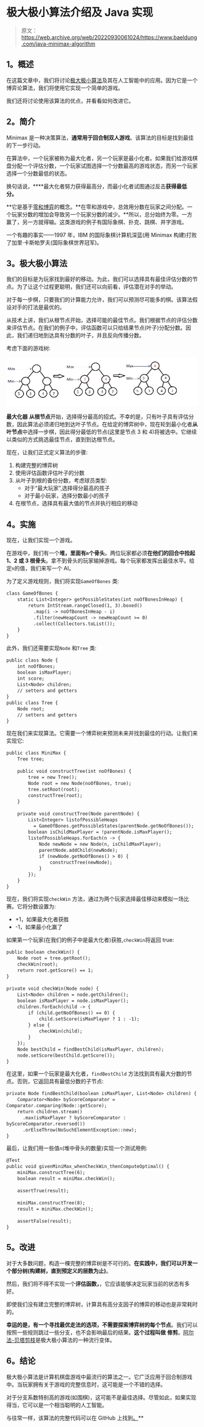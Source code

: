 # 极大极小算法介绍及 Java 实现

> 原文：<https://web.archive.org/web/20220930061024/https://www.baeldung.com/java-minimax-algorithm>

## **1。概述**

在这篇文章中，我们将讨论[极大极小算法](/web/20221024034134/https://www.baeldung.com/cs/minimax-algorithm)及其在人工智能中的应用。因为它是一个博弈论算法，我们将使用它实现一个简单的游戏。

我们还将讨论使用该算法的优点，并看看如何改进它。

## **2。简介**

Minimax 是一种决策算法，**通常用于回合制双人游戏**。该算法的目标是找到最佳的下一步行动。

在算法中，一个玩家被称为最大化者，另一个玩家是最小化者。如果我们给游戏棋盘分配一个评估分数，一个玩家试图选择一个分数最高的游戏状态，而另一个玩家选择一个分数最低的状态。

换句话说，****最大化者努力获得最高分，而最小化者试图通过反击**获得最低分。**

 **它是基于[零和博弈](https://web.archive.org/web/20221024034134/https://en.wikipedia.org/wiki/Zero-sum_game)的概念。**在零和游戏中，总效用分数在玩家之间分配。一个玩家分数的增加会导致另一个玩家分数的减少。**所以，总分始终为零。一方赢了，另一方就得输。这类游戏的例子有国际象棋、扑克、跳棋、井字游戏。

一个有趣的事实——1997 年，IBM 的国际象棋计算机深蓝(用 Minimax 构建)打败了加里·卡斯帕罗夫(国际象棋世界冠军)。

## **3。极大极小算法**

我们的目标是为玩家找到最好的移动。为此，我们可以选择具有最佳评估分数的节点。为了让这个过程更聪明，我们还可以向前看，评估潜在对手的举动。

对于每一步棋，只要我们的计算能力允许，我们可以预测尽可能多的棋。该算法假设对手的打法是最优的。

从技术上讲，我们从根节点开始，选择可能的最佳节点。我们根据节点的评估分数来评估节点。在我们的例子中，评估函数可以只给结果节点(叶子)分配分数。因此，我们递归地到达具有分数的叶子，并且反向传播分数。

考虑下面的游戏树:

[![minimax](img/4046214b6bc6953b4c16b8a437e67a2b.png)](/web/20221024034134/https://www.baeldung.com/wp-content/uploads/2017/07/minimax.png)

**最大化器** **从根节点**开始，选择得分最高的招式。不幸的是，只有叶子具有评估分数，因此算法必须递归地到达叶子节点。在给定的博弈树中，现在轮到最小化者**从叶节点**中选择一步棋，因此得分最低的节点(这里是节点 3 和 4)将被选中。它继续以类似的方式挑选最佳节点，直到到达根节点。

现在，让我们正式定义算法的步骤:

1.  构建完整的博弈树
2.  使用评估函数评估叶子的分数
3.  从叶子到根的备份分数，考虑球员类型:
    *   对于“最大玩家”,选择得分最高的孩子
    *   对于最小玩家，选择分数最小的孩子
4.  在根节点，选择具有最大值的节点并执行相应的移动

## **4。实施**

现在，让我们实现一个游戏。

在游戏中，我们有一个**堆，里面有`n`个骨头**。两位玩家都必须**在他们的回合中捡起 1、2 或 3 根骨头**。拿不到骨头的玩家输掉游戏。每个玩家都发挥出最佳水平。给定`n`的值，我们来写一个 AI。

为了定义游戏规则，我们将实现`GameOfBones` 类:

```
class GameOfBones {
    static List<Integer> getPossibleStates(int noOfBonesInHeap) {
        return IntStream.rangeClosed(1, 3).boxed()
          .map(i -> noOfBonesInHeap - i)
          .filter(newHeapCount -> newHeapCount >= 0)
          .collect(Collectors.toList());
    }
}
```

此外，我们还需要实现`Node` 和`Tree` 类:

```
public class Node {
    int noOfBones;
    boolean isMaxPlayer;
    int score;
    List<Node> children;
    // setters and getters
}
public class Tree {
    Node root;
    // setters and getters
}
```

现在我们来实现算法。它需要一个博弈树来预测未来并找到最佳的行动。让我们来实现它:

```
public class MiniMax {
    Tree tree;

    public void constructTree(int noOfBones) {
        tree = new Tree();
        Node root = new Node(noOfBones, true);
        tree.setRoot(root);
        constructTree(root);
    }

    private void constructTree(Node parentNode) {
        List<Integer> listofPossibleHeaps 
          = GameOfBones.getPossibleStates(parentNode.getNoOfBones());
        boolean isChildMaxPlayer = !parentNode.isMaxPlayer();
        listofPossibleHeaps.forEach(n -> {
            Node newNode = new Node(n, isChildMaxPlayer);
            parentNode.addChild(newNode);
            if (newNode.getNoOfBones() > 0) {
                constructTree(newNode);
            }
        });
    }
}
```

现在，我们将实现`checkWin` 方法，通过为两个玩家选择最佳移动来模拟一场比赛。它将分数设置为:

*   +1，如果最大化者获胜
*   -1，如果最小化赢了

如果第一个玩家(在我们的例子中是最大化者)获胜,`checkWin`将返回 true:

```
public boolean checkWin() {
    Node root = tree.getRoot();
    checkWin(root);
    return root.getScore() == 1;
}

private void checkWin(Node node) {
    List<Node> children = node.getChildren();
    boolean isMaxPlayer = node.isMaxPlayer();
    children.forEach(child -> {
        if (child.getNoOfBones() == 0) {
            child.setScore(isMaxPlayer ? 1 : -1);
        } else {
            checkWin(child);
        }
    });
    Node bestChild = findBestChild(isMaxPlayer, children);
    node.setScore(bestChild.getScore());
}
```

在这里，如果一个玩家是最大化者，`findBestChild` 方法找到具有最大分数的节点。否则，它返回具有最低分数的子节点:

```
private Node findBestChild(boolean isMaxPlayer, List<Node> children) {
    Comparator<Node> byScoreComparator = Comparator.comparing(Node::getScore);
    return children.stream()
      .max(isMaxPlayer ? byScoreComparator : byScoreComparator.reversed())
      .orElseThrow(NoSuchElementException::new);
}
```

最后，让我们用一些值`n`(堆中骨头的数量)实现一个测试用例:

```
@Test
public void givenMiniMax_whenCheckWin_thenComputeOptimal() {
    miniMax.constructTree(6);
    boolean result = miniMax.checkWin();

    assertTrue(result);

    miniMax.constructTree(8);
    result = miniMax.checkWin();

    assertFalse(result);
}
```

## **5。改进**

对于大多数问题，构造一棵完整的博弈树是不可行的。**在实践中，我们可以开发一个部分树(构建树，直到预定义的层数为止)**。

然后，我们将不得不实现一个**评估函数，**，它应该能够决定玩家当前的状态有多好。

即使我们没有建立完整的博弈树，计算具有高分支因子的博弈的移动也是非常耗时的。

**幸运的是，有一个寻找最优走法的选项，不需要探索博弈树的每个节点**。我们可以按照一些规则跳过一些分支，也不会影响最后的结果。**这个过程叫做** **修剪**。[阿尔法-贝塔剪枝](https://web.archive.org/web/20221024034134/https://en.wikipedia.org/wiki/Alpha%E2%80%93beta_pruning)是极大极小算法的一种流行变体。

## **6。结论**

极大极小算法是计算机棋盘游戏中最流行的算法之一。它广泛应用于回合制游戏中。当玩家拥有关于游戏的完整信息时，这可能是一个不错的选择。

对于分支系数特别高的游戏(如围棋)，这可能不是最佳选择。尽管如此，如果实现得当，它可以是一个相当聪明的人工智能。

与往常一样，该算法的完整代码可以在 GitHub 上找到[。](https://web.archive.org/web/20221024034134/https://github.com/eugenp/tutorials/tree/master/algorithms-modules/algorithms-miscellaneous-1)**